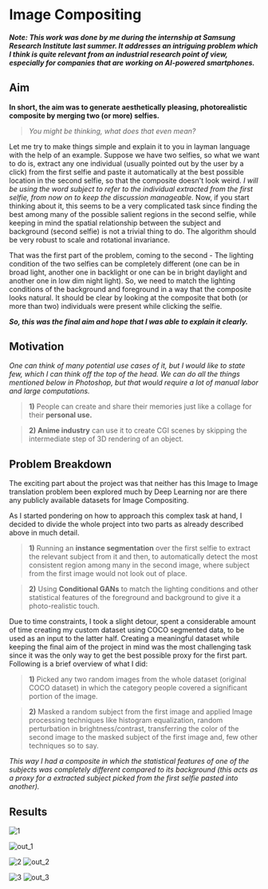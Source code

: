 # Image Compositing

#### *Note: This work was done by me during the internship at Samsung Research Institute last summer. It addresses an intriguing problem which I think is quite relevant from an industrial research point of view, especially for companies that are working on AI-powered smartphones.*

## Aim
**In short, the aim was to generate aesthetically pleasing, photorealistic composite by merging two (or more) selfies.**

> *You might be thinking, what does that even mean?*

Let me try to make things simple and explain it to you in layman language with the help of an example. Suppose we have two selfies, so what we want to do is, extract any one individual (usually pointed out by the user by a click) from the first selfie and paste it automatically at the best possible location in the second selfie, so that the composite doesn't look weird. *I will be using the word subject to refer to the individual extracted from the first selfie, from now on to keep the discussion manageable.* Now, if you start thinking about it, this seems to be a very complicated task since finding the best among many of the possible salient regions in the second selfie, while keeping in mind the spatial relationship between the subject and background (second selfie) is not a trivial thing to do. The algorithm should be very robust to scale and rotational invariance. 

That was the first part of the problem, coming to the second - The lighting condition of the two selfies can be completely different (one can be in broad light, another one in backlight or one can be in bright daylight and another one in low dim night light). So, we need to match the lighting conditions of the background and foreground in a way that the composite looks natural. It should be clear by looking at the composite that both (or more than two) individuals were present while clicking the selfie.

***So, this was the final aim and hope that I was able to explain it clearly.*** 

## Motivation

*One can think of many potential use cases of it, but I would like to state few, which I can think off the top of the head. We can do all the things mentioned below in Photoshop, but that would require a lot of manual labor and large computations.*

> **1)** People can create and share their memories just like a collage for their **personal use.**

> **2) Anime industry** can use it to create CGI scenes by skipping the intermediate step of 3D rendering of an object.    

## Problem Breakdown
The exciting part about the project was that neither has this Image to Image translation problem been explored much by Deep Learning
nor are there any publicly available datasets for Image Compositing. 

As I started pondering on how to approach this complex task at hand, I decided to divide the whole project into two parts as already described above in much detail. 

> **1)** Running an **instance segmentation** over the first selfie to extract the relevant subject from it and then, to automatically detect the most consistent region among many in the second image, where subject from the first image would not look out of place.

> **2)** Using **Conditional GANs** to match the lighting conditions and other statistical features of the foreground and background to give it a photo-realistic touch.

Due to time constraints, I took a slight detour, spent a considerable amount of time creating my custom dataset using COCO segmented data, to be used as an input to the latter half. Creating a meaningful dataset while keeping the final aim of the project in mind
was the most challenging task since it was the only way to get the best possible proxy for the first part. Following is a brief overview of what I did: 

> **1)** Picked any two random images from the whole dataset (original COCO dataset) in which the category people covered a significant portion of the image. 

> **2)** Masked a random subject from the first image and applied Image processing techniques like histogram equalization, random perturbation in brightness/contrast, transferring the color of the second image to the masked subject of the first image and, few other techniques so to say. 

*This way I had a composite in which the statistical features of one of the subjects was completely different compared to its
background (this acts as a proxy for a extracted subject picked from the first selfie pasted into another).*







## Results
![1](https://user-images.githubusercontent.com/41862477/49270708-952ca880-f490-11e8-86a7-e9b5e2e483ad.JPG)

![out_1](https://user-images.githubusercontent.com/41862477/49270712-95c53f00-f490-11e8-97c6-878247047365.JPG)

![2](https://user-images.githubusercontent.com/41862477/49270709-95c53f00-f490-11e8-8ca8-384542f324dc.JPG)
![out_2](https://user-images.githubusercontent.com/41862477/49270713-965dd580-f490-11e8-92dd-cdd37dd2e3be.JPG)

![3](https://user-images.githubusercontent.com/41862477/49270711-95c53f00-f490-11e8-99cc-47ec16ddc6d6.JPG)
![out_3](https://user-images.githubusercontent.com/41862477/49270714-965dd580-f490-11e8-8fe9-f889bd42fd2f.JPG)
